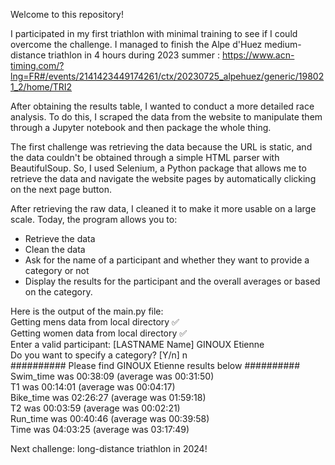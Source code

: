 Welcome to this repository!

I participated in my first triathlon with minimal training to see if I could overcome the challenge. I managed to finish the Alpe d'Huez medium-distance triathlon in 4 hours during 2023 summer : https://www.acn-timing.com/?lng=FR#/events/2141423449174261/ctx/20230725_alpehuez/generic/198021_2/home/TRI2

After obtaining the results table, I wanted to conduct a more detailed race analysis. To do this, I scraped the data from the website to manipulate them through a Jupyter notebook and then package the whole thing.

The first challenge was retrieving the data because the URL is static, and the data couldn't be obtained through a simple HTML parser with BeautifulSoup. So, I used Selenium, a Python package that allows me to retrieve the data and navigate the website pages by automatically clicking on the next page button.

After retrieving the raw data, I cleaned it to make it more usable on a large scale. Today, the program allows you to:
- Retrieve the data
- Clean the data
- Ask for the name of a participant and whether they want to provide a category or not
- Display the results for the participant and the overall averages or based on the category.

Here is the output of the main.py file:
<br/> Getting mens data from local directory ✅
<br/> Getting women data from local directory ✅
<br/> Enter a valid participant: [LASTNAME Name] GINOUX Etienne
<br/> Do you want to specify a category? [Y/n] n
<br/> ########## Please find GINOUX Etienne results below ##########
<br/> Swim_time was 00:38:09 (average was 00:31:50)
<br/> T1 was 00:14:01 (average was 00:04:17)
<br/> Bike_time was 02:26:27 (average was 01:59:18)
<br/> T2 was 00:03:59 (average was 00:02:21)
<br/> Run_time was 00:40:46 (average was 00:39:58)
<br/> Time was 04:03:25 (average was 03:17:49)

Next challenge: long-distance triathlon in 2024!
